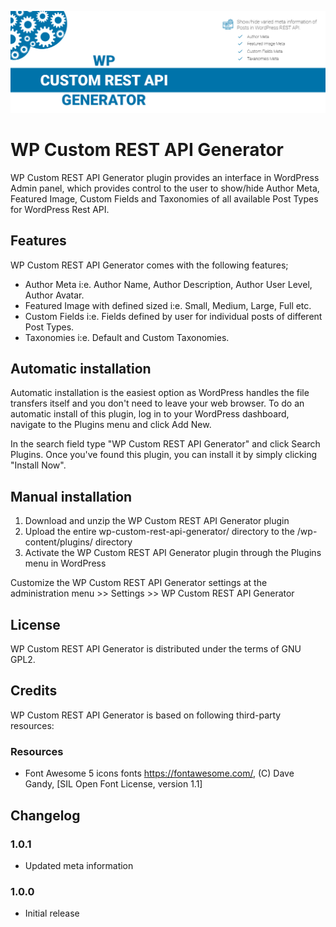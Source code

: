 ﻿![WP Custom REST API Generator Banner Image](./assets/banner-1544x500.png)

# WP Custom REST API Generator

WP Custom REST API Generator plugin provides an interface in WordPress Admin panel, which provides control to the user to show/hide Author Meta, Featured Image, Custom Fields and Taxonomies of all available Post Types for WordPress Rest API.

## Features

WP Custom REST API Generator comes with the following features;

 - Author Meta i:e. Author Name, Author Description, Author User Level, Author Avatar.
 - Featured Image with defined sized i:e. Small, Medium, Large, Full etc.
 - Custom Fields i:e. Fields defined by user for individual posts of different Post Types.
 - Taxonomies i:e. Default and Custom Taxonomies.
 
## Automatic installation

Automatic installation is the easiest option as WordPress handles the file transfers itself and you don't need to leave your web browser. To do an automatic install of this plugin, log in to your WordPress dashboard, navigate to the Plugins menu and click Add New.

In the search field type "WP Custom REST API Generator" and click Search Plugins. Once you've found this plugin, you can install it by simply clicking "Install Now".

## Manual installation

1.	Download and unzip the WP Custom REST API Generator plugin
2.	Upload the entire wp-custom-rest-api-generator/ directory to the /wp-content/plugins/ directory
3.	Activate the WP Custom REST API Generator plugin through the Plugins menu in WordPress

Customize the WP Custom REST API Generator settings at the administration menu >> Settings >> WP Custom REST API Generator

## License
WP Custom REST API Generator is distributed under the terms of GNU GPL2.

## Credits
WP Custom REST API Generator is based on following third-party resources:

### Resources
* Font Awesome 5 icons fonts https://fontawesome.com/, (C) Dave Gandy, [SIL Open Font License, version 1.1]

## Changelog

### 1.0.1
* Updated meta information

### 1.0.0
* Initial release

